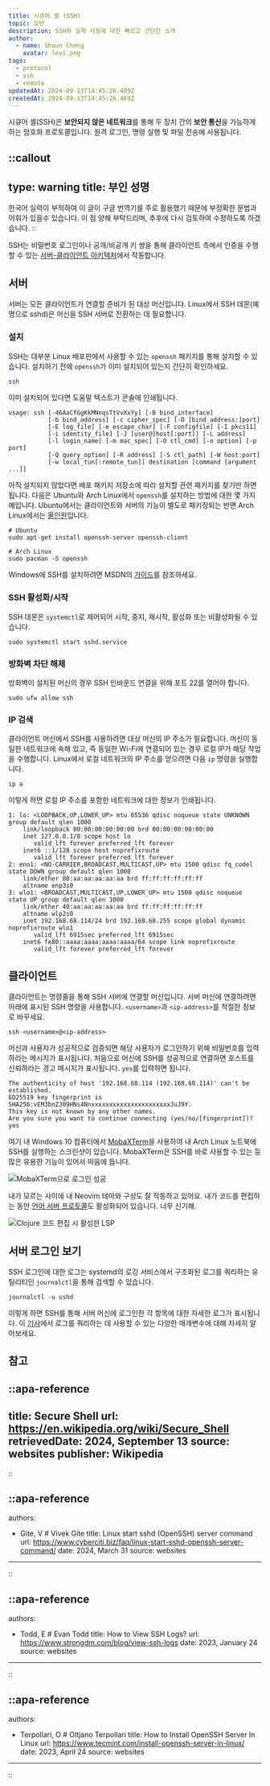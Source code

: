 ```yaml
---
title: 시큐어 셸 (SSH)
topic: 일반
description: SSH와 실제 사용에 대한 빠르고 간단한 소개
author:
  - name: Shaun Chong
    avatar: levi.png
tags:
  - protocol
  - ssh
  - remote
updatedAt: 2024-09-13T14:45:26.489Z
createdAt: 2024-09-13T14:45:26.489Z
---
```


시큐어 셸(SSH)은 **보안되지 않은 네트워크**를 통해 두 장치 간의 **보안 통신**을 가능하게 하는 암호화 프로토콜입니다. 원격 로그인, 명령 실행 및 파일 전송에 사용됩니다.

<!--more-->

<!-- prettier-ignore-start -->
::callout
---
type: warning
title: 부인 성명
---
한국어 실력이 부적하여 이 글이 구글 번역기를 주로 활용했기 때문에 부정확한 문법과 어휘가 있을수 있습니다. 이 점 양해 부탁드리며, 추후에 다시 검토하여 수정하도록 하겠습니다.
::
<!-- prettier-ignore-end -->

SSH는 비밀번호 로그인이나 공개/비공개 키 쌍을 통해 클라이언트 측에서 인증을 수행할 수 있는 [서버-클라이언트 아키텍처](https://en.wikipedia.org/wiki/Client%E2%80%93server_model)에서 작동합니다.

## 서버

서버는 모든 클라이언트가 연결할 준비가 된 대상 머신입니다. Linux에서 SSH 데몬(예명으로 sshd)은 머신을 SSH 서버로 전환하는 데 필요합니다.

### 설치

SSH는 대부분 Linux 배포판에서 사용할 수 있는 `openssh` 패키지를 통해 설치할 수 있습니다. 설치하기 전에 `openssh`가 이미 설치되어 있는지 간단히 확인하세요.

```sh
ssh
```

이미 설치되어 있다면 도움말 텍스트가 콘솔에 인쇄됩니다.

```
usage: ssh [-46AaCfGgKkMNnqsTtVvXxYy] [-B bind_interface]
           [-b bind_address] [-c cipher_spec] [-D [bind_address:]port]
           [-E log_file] [-e escape_char] [-F configfile] [-I pkcs11]
           [-i identity_file] [-J [user@]host[:port]] [-L address]
           [-l login_name] [-m mac_spec] [-O ctl_cmd] [-o option] [-p port]
           [-Q query_option] [-R address] [-S ctl_path] [-W host:port]
           [-w local_tun[:remote_tun]] destination [command [argument ...]]
```

아직 설치되지 않았다면 배포 패키지 저장소에 따라 설치할 관련 패키지를 찾기만 하면 됩니다. 다음은 Ubuntu와 Arch Linux에서 `openssh`를 설치하는 방법에 대한 몇 가지 예입니다. Ubuntu에서는 클라이언트와 서버의 기능이 별도로 패키징되는 반면 Arch Linux에서는 [올인원](https://archlinux.org/packages/?q=openssh)입니다.

```shell
# Ubuntu
sudo apt-get install openssh-server openssh-client

# Arch Linux
sudo pacman -S openssh
```

Windows에 SSH를 설치하려면 MSDN의 [가이드](https://learn.microsoft.com/en-us/windows-server/administration/openssh/openssh_install_firstuse?tabs=gui&pivots=windows-server-2025)를 참조하세요.

### SSH 활성화/시작

SSH 데몬은 `systemctl`로 제어되어 시작, 중지, 재시작, 활성화 또는 비활성화될 수 있습니다.

```
sudo systemctl start sshd.service
```

### 방화벽 차단 해제

방화벽이 설치된 머신의 경우 SSH 인바운드 연결을 위해 포트 22를 열어야 합니다.

```
sudo ufw allow ssh
```

### IP 검색

클라이언트 머신에서 SSH를 사용하려면 대상 머신의 IP 주소가 필요합니다. 머신이 동일한 네트워크에 속해 있고, 즉 동일한 Wi-Fi에 연결되어 있는 경우 로컬 IP가 해당 작업을 수행합니다. Linux에서 로컬 네트워크의 IP 주소를 얻으려면 다음 `ip` 명령을 실행합니다.

```
ip a
```

이렇게 하면 로컬 IP 주소를 포함한 네트워크에 대한 정보가 인쇄됩니다.

```
1: lo: <LOOPBACK,UP,LOWER_UP> mtu 65536 qdisc noqueue state UNKNOWN group default qlen 1000
    link/loopback 00:00:00:00:00:00 brd 00:00:00:00:00:00
    inet 127.0.0.1/8 scope host lo
       valid_lft forever preferred_lft forever
    inet6 ::1/128 scope host noprefixroute
       valid_lft forever preferred_lft forever
2: eno1: <NO-CARRIER,BROADCAST,MULTICAST,UP> mtu 1500 qdisc fq_codel state DOWN group default qlen 1000
    link/ether 80:aa:aa:aa:aa:aa brd ff:ff:ff:ff:ff:ff
    altname enp3s0
3: wlo1: <BROADCAST,MULTICAST,UP,LOWER_UP> mtu 1500 qdisc noqueue state UP group default qlen 1000
    link/ether 40:aa:aa:aa:aa:aa brd ff:ff:ff:ff:ff:ff
    altname wlp2s0
    inet 192.168.68.114/24 brd 192.168.68.255 scope global dynamic noprefixroute wlo1
       valid_lft 6915sec preferred_lft 6915sec
    inet6 fe80::aaaa:aaaa:aaaa:aaaa/64 scope link noprefixroute
       valid_lft forever preferred_lft forever
```

## 클라이언트

클라이언트는 명령줄을 통해 SSH 서버에 연결할 머신입니다. 서버 머신에 연결하려면 아래에 표시된 SSH 명령을 사용합니다. `<username>`과 `<ip-address>`를 적절한 정보로 바꾸세요.

```
ssh <username>@<ip-address>
```

머신과 사용자가 성공적으로 검증되면 해당 사용자가 로그인하기 위해 비밀번호를 입력하라는 메시지가 표시됩니다. 처음으로 머신에 SSH를 성공적으로 연결하면 호스트를 신뢰하라는 경고 메시지가 표시됩니다. `yes`를 입력하면 됩니다.

```
The authenticity of host '192.168.68.114 (192.168.68.114)' can't be established.
ED25519 key fingerprint is SHA256:vEM3bnZJ09HNs4NnxxxxxxxxxxxxxxxxxxxxxxJuJ9Y.
This key is not known by any other names.
Are you sure you want to continue connecting (yes/no/[fingerprint])? yes
```

여기 내 Windows 10 컴퓨터에서 [MobaXTerm](https://mobaxterm.mobatek.net/)을 사용하여 내 Arch Linux 노트북에 SSH를 실행하는 스크린샷이 있습니다. MobaXTerm은 SSH를 바로 사용할 수 있는 등 많은 유용한 기능이 있어서 마음에 듭니다.

![MobaXTerm으로 로그인 성공](/images/secure-shell/mobax1.png)

내가 모르는 사이에 내 Neovim 테마와 구성도 잘 작동하고 있어요. 내가 코드를 편집하는 동안 [언어 서버 프로토콜](https://en.wikipedia.org/wiki/Language_Server_Protocol)도 활성화되어 있습니다. 너무 신기해.

![Clojure 코드 편집 시 활성한 LSP](/images/secure-shell/mobax2.png)

## 서버 로그인 보기

SSH 로그인에 대한 로그는 systemd의 로깅 서비스에서 구조화된 로그를 쿼리하는 유틸리티인 `journalctl`을 통해 검색할 수 있습니다.

```
journalctl -u sshd
```

이렇게 하면 SSH를 통해 서버 머신에 로그인한 각 항목에 대한 자세한 로그가 표시됩니다. 이 [기사](https://www.strongdm.com/blog/view-ssh-logs)에서 로그를 쿼리하는 데 사용할 수 있는 다양한 매개변수에 대해 자세히 알아보세요.

## 참고

<!-- prettier-ignore-start -->
::apa-reference
---
title: Secure Shell
url: https://en.wikipedia.org/wiki/Secure_Shell
retrievedDate: 2024, September 13
source: websites
publisher: Wikipedia
---
::

::apa-reference
---
authors:
 - Gite, V # Vivek Gite
title: Linux start sshd (OpenSSH) server command
url: https://www.cyberciti.biz/faq/linux-start-sshd-openssh-server-command/
date: 2024, March 31
source: websites
---
::

::apa-reference
---
authors:
 - Todd, E # Evan Todd
title: How to View SSH Logs?
url: https://www.strongdm.com/blog/view-ssh-logs
date: 2023, January 24
source: websites
---
::

::apa-reference
---
authors:
 - Terpollari, O # Oltjano Terpollari
title: How to Install OpenSSH Server In Linux
url: https://www.tecmint.com/install-openssh-server-in-linux/
date: 2023, April 24
source: websites
---
::
<!-- prettier-ignore-end -->

